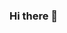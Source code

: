 ### Hi there 👋

<!--
**ladooniani/ladooniani** is a ✨ _special_ ✨ repository because its `README.md` (this file) appears on your GitHub profile.

Here are some ideas to get you started:

🔭 I’m currently working on [Terbinari CBM project](https://github.com/ladooniani/terbinari) 
- 🌱 I’m currently learning everything 
- 👯 I’m looking to collaborate on ...
🤔 I’m looking for support to help expand independent research workflow, improve the laboratory environment, and speed up the conceptual strategy process, which leads to more involved research in frames of related technology, forming an educational platform for creative/intellectual collaboration and search for other references. 

To support the project follow the donation link: 

<a href="https://www.paypal.com/cgi-bin/webscr?cmd=_s-xclick&hosted_button_id=GRGH6SL9EL72U">
  <img src="https://www.paypalobjects.com/en_US/i/btn/btn_donate_SM.gif" alt="Donate with PayPal" /><br><br>
</a>

To get updates from research workflow, please follow us on social networks and subscribe to [YouTube channel](https://www.youtube.com/channel/UC0Z161RgR5KpwPLvEDzkk9Q?view_as=subscriber) 

- 💬 Ask me about ...
📫 How to reach me: ladooniani@gmail.com
- 😄 Pronouns: ...
- ⚡ Fun fact: ...
-->
